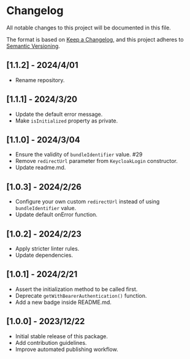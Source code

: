 # Changelog
All notable changes to this project will be documented in this file.

The format is based on [Keep a Changelog](https://keepachangelog.com/en/1.1.0),
and this project adheres to [Semantic Versioning](https://semver.org/spec/v2.0.0.html).

## [1.1.2] - 2024/4/01

- Rename repository.

## [1.1.1] - 2024/3/20

- Update the default error message.
- Make `isInitialized` property as private.

## [1.1.0] - 2024/3/04

- Ensure the validity of `bundleIdentifier` value. #29
- Remove `redirectUrl` parameter from `KeycloakLogin` constructor.
- Update readme.md.

## [1.0.3] - 2024/2/26

- Configure your own custom `redirectUrl` instead of using `bundleIdentifier` value.
- Update default onError function.

## [1.0.2] - 2024/2/23

- Apply stricter linter rules.
- Update dependencies.

## [1.0.1] - 2024/2/21

- Assert the initialization method to be called first.
- Deprecate `getWithBearerAuthentication()` function.
- Add a new badge inside README.md.

## [1.0.0] - 2023/12/22

- Initial stable release of this package.
- Add contribution guidelines.
- Improve automated publishing workflow.